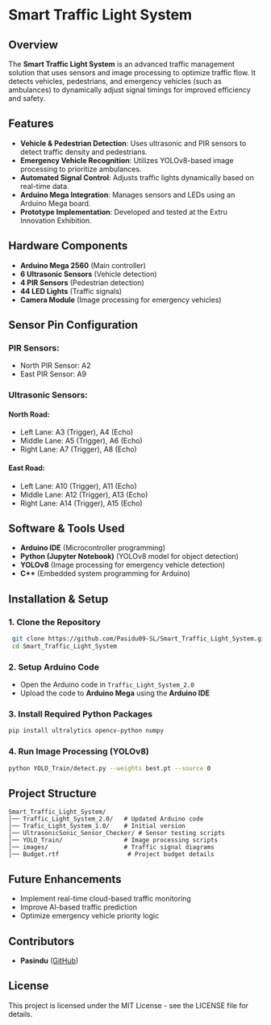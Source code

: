 # Smart Traffic Light System

## Overview
The **Smart Traffic Light System** is an advanced traffic management solution that uses sensors and image processing to optimize traffic flow. It detects vehicles, pedestrians, and emergency vehicles (such as ambulances) to dynamically adjust signal timings for improved efficiency and safety.

## Features
- **Vehicle & Pedestrian Detection**: Uses ultrasonic and PIR sensors to detect traffic density and pedestrians.
- **Emergency Vehicle Recognition**: Utilizes YOLOv8-based image processing to prioritize ambulances.
- **Automated Signal Control**: Adjusts traffic lights dynamically based on real-time data.
- **Arduino Mega Integration**: Manages sensors and LEDs using an Arduino Mega board.
- **Prototype Implementation**: Developed and tested at the Extru Innovation Exhibition.

## Hardware Components
- **Arduino Mega 2560** (Main controller)
- **6 Ultrasonic Sensors** (Vehicle detection)
- **4 PIR Sensors** (Pedestrian detection)
- **44 LED Lights** (Traffic signals)
- **Camera Module** (Image processing for emergency vehicles)

## Sensor Pin Configuration
### PIR Sensors:
- North PIR Sensor: A2
- East PIR Sensor: A9

### Ultrasonic Sensors:
#### North Road:
- Left Lane: A3 (Trigger), A4 (Echo)
- Middle Lane: A5 (Trigger), A6 (Echo)
- Right Lane: A7 (Trigger), A8 (Echo)

#### East Road:
- Left Lane: A10 (Trigger), A11 (Echo)
- Middle Lane: A12 (Trigger), A13 (Echo)
- Right Lane: A14 (Trigger), A15 (Echo)

## Software & Tools Used
- **Arduino IDE** (Microcontroller programming)
- **Python (Jupyter Notebook)** (YOLOv8 model for object detection)
- **YOLOv8** (Image processing for emergency vehicle detection)
- **C++** (Embedded system programming for Arduino)

## Installation & Setup
### 1. Clone the Repository
```sh
 git clone https://github.com/Pasidu09-SL/Smart_Traffic_Light_System.git
 cd Smart_Traffic_Light_System
```

### 2. Setup Arduino Code
- Open the Arduino code in `Traffic_Light_System_2.0`
- Upload the code to **Arduino Mega** using the **Arduino IDE**

### 3. Install Required Python Packages
```sh
pip install ultralytics opencv-python numpy
```

### 4. Run Image Processing (YOLOv8)
```sh
python YOLO_Train/detect.py --weights best.pt --source 0
```

## Project Structure
```
Smart_Traffic_Light_System/
│── Traffic_Light_System_2.0/   # Updated Arduino code
│── Trafic_Light_System_1.0/    # Initial version
│── UltrasonicSonic_Sensor_Checker/ # Sensor testing scripts
│── YOLO_Train/                 # Image processing scripts
│── images/                     # Traffic signal diagrams
│── Budget.rtf                   # Project budget details
```

## Future Enhancements
- Implement real-time cloud-based traffic monitoring
- Improve AI-based traffic prediction
- Optimize emergency vehicle priority logic

## Contributors
- **Pasindu** ([GitHub](https://github.com/Pasidu09-SL))

## License
This project is licensed under the MIT License - see the LICENSE file for details.

